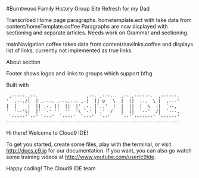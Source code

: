 
#Burntwood Family History Group Site Refresh for my Dad

Transcribed Home page paragraphs. 
hometemplate.ect with take data from content/homeTemplate.coffee
Paragraphs are now displayed with sectioning and separate articles.
Needs work on Grammar and sectioning.


mainNavigation.coffee takes data from content/navlinks.coffee and displays list of links, currently not implemented as true links.

About section 

Footer shows logos and links to groups which support bfhg.

Built with 

     ,-----.,--.                  ,--. ,---.   ,--.,------.  ,------.
    '  .--./|  | ,---. ,--.,--. ,-|  || o   \  |  ||  .-.  \ |  .---'
    |  |    |  || .-. ||  ||  |' .-. |`..'  |  |  ||  |  \  :|  `--, 
    '  '--'\|  |' '-' ''  ''  '\ `-' | .'  /   |  ||  '--'  /|  `---.
     `-----'`--' `---'  `----'  `---'  `--'    `--'`-------' `------'
    ----------------------------------------------------------------- 


Hi there! Welcome to Cloud9 IDE!

To get you started, create some files, play with the terminal,
or visit http://docs.c9.io for our documentation.
If you want, you can also go watch some training videos at
http://www.youtube.com/user/c9ide.

Happy coding!
The Cloud9 IDE team
